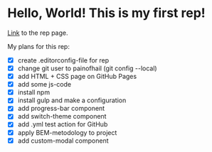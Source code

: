 # Hello, World! This is my first rep!

[Link](https://painofhail.github.io/first-rep/) to the rep page.

My plans for this rep:

- [x] create .editorconfig-file for rep
- [x] change git user to painofhail (git config --local)
- [x] add HTML + CSS page on GitHub Pages
- [x] add some js-code
- [x] install npm
- [x] install gulp and make a configuration
- [x] add progress-bar component
- [x] add switch-theme component
- [x] add .yml test action for GitHub
- [x] apply BEM-metodology to project
- [x] add custom-modal component
